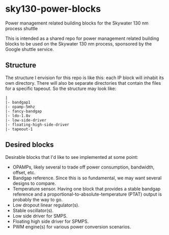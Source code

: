 # sky130-power-blocks
Power management related building blocks for the Skywater 130 nm process shuttle

This is intended as a shared repo for power management related building blocks to be used on the Skywater 130 nm process, sponsored by the Google shuttle service.

## Structure

The structure I envision for this repo is like this: each IP block will inhabit its own directory.  There will also be separate directories that contain the files for a specific tapeout.  So the structure may look like:

```
|
|- bandgap1
|- opamp-5mhz
|- fancy-bandgap
|- ldo-1.8v
|- low-side-driver
|- floating-high-side-driver
|- tapeout-1
```

## Desired blocks

Desirable blocks that I'd like to see implemented at some point:

- OPAMPs, likely several to trade off power consumption, bandwidth, offset, etc.
- Bandgap reference.  Since this is so fundamental, we may want several designs to compare.
- Temperature sensor.  Having one block that provides a stable bandgap reference and a proportional-to-absolute-temperature (PTAT) output is probably the way to go.
- Low dropout linear regulator(s).
- Stable oscillator(s).
- Low side driver for SMPS.
- Floating high side driver for SPMPS.
- PWM engine(s) for various power conversion scenarios.

